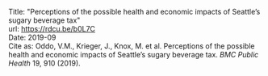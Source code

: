 Title: "Perceptions of the possible health and economic impacts of Seattle’s sugary beverage tax" <br>
url: https://rdcu.be/b0L7C <br>
Date: 2019-09 <br>
Cite as: Oddo, V.M., Krieger, J., Knox, M. et al. Perceptions of the possible health and economic impacts of Seattle’s sugary beverage tax. <i>BMC Public Health</i> 19, 910 (2019).
